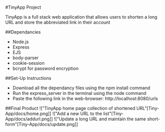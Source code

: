 #TinyApp Project

TinyApp is a full stack web application that allows users to shorten a long URL and store the abbreviated link in their account

##Dependancies

- Node.js
- Express
- EJS
- body-parser
- cookie-session
- bcrypt for password encryption

##Set-Up Instructions

- Download all the dependancy files using the npm install command
- Run the express_server in the terminal using the node command
- Paste the following link in the web-browser: http://localhost:8080/urls


##Final Product
!["TinyApp home page collection of shortened URL"[Tiny-App/docs/home.png]]
!["Add a new URL to the list"[Tiny-App/docs/addurl.png]]
!["Update a long URL and maintain the same short-form"[Tiny-App/docs/update.png]]








